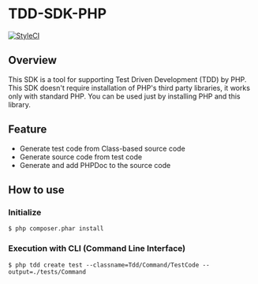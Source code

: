 # TDD-SDK-PHP

[![StyleCI](https://styleci.io/repos/73277248/shield?branch=master)](https://styleci.io/repos/73277248)

## Overview
This SDK is a tool for supporting Test Driven Development (TDD) by PHP.
This SDK doesn't require installation of PHP's third party libraries, it works only with standard PHP.
You can be used just by installing PHP and this library.

## Feature
* Generate test code from Class-based source code
* Generate source code from test code
* Generate and add PHPDoc to the source code

## How to use
### Initialize
```
$ php composer.phar install
```

### Execution with CLI (Command Line Interface)

```
$ php tdd create test --classname=Tdd/Command/TestCode --output=./tests/Command
```

